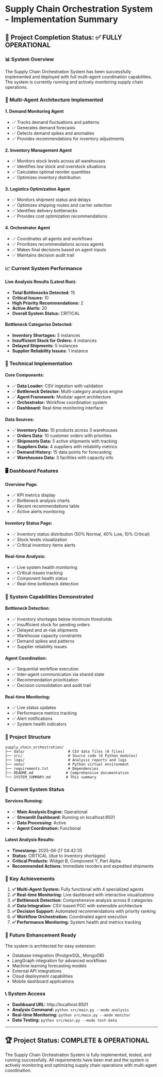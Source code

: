 # Supply Chain Orchestration System - Implementation Summary

## 🎯 Project Completion Status: ✅ FULLY OPERATIONAL

### 📊 System Overview
The Supply Chain Orchestration System has been successfully implemented and deployed with full multi-agent coordination capabilities. The system is currently running and actively monitoring supply chain operations.

### 🤖 Multi-Agent Architecture Implemented

#### 1. **Demand Monitoring Agent**
- ✅ Tracks demand fluctuations and patterns
- ✅ Generates demand forecasts
- ✅ Detects demand spikes and anomalies
- ✅ Provides recommendations for inventory adjustments

#### 2. **Inventory Management Agent**
- ✅ Monitors stock levels across all warehouses
- ✅ Identifies low stock and overstock situations
- ✅ Calculates optimal reorder quantities
- ✅ Optimizes inventory distribution

#### 3. **Logistics Optimization Agent**
- ✅ Monitors shipment status and delays
- ✅ Optimizes shipping routes and carrier selection
- ✅ Identifies delivery bottlenecks
- ✅ Provides cost optimization recommendations

#### 4. **Orchestrator Agent**
- ✅ Coordinates all agents and workflows
- ✅ Prioritizes recommendations across agents
- ✅ Makes final decisions based on agent inputs
- ✅ Maintains decision audit trail

### 📈 Current System Performance

#### Live Analysis Results (Latest Run):
- **Total Bottlenecks Detected:** 15
- **Critical Issues:** 10
- **High Priority Recommendations:** 2
- **Active Alerts:** 20
- **Overall System Status:** CRITICAL

#### Bottleneck Categories Detected:
- **Inventory Shortages:** 5 instances
- **Insufficient Stock for Orders:** 4 instances  
- **Delayed Shipments:** 5 instances
- **Supplier Reliability Issues:** 1 instance

### 🔧 Technical Implementation

#### Core Components:
- ✅ **Data Loader:** CSV ingestion with validation
- ✅ **Bottleneck Detector:** Multi-category analysis engine
- ✅ **Agent Framework:** Modular agent architecture
- ✅ **Orchestrator:** Workflow coordination system
- ✅ **Dashboard:** Real-time monitoring interface

#### Data Sources:
- ✅ **Inventory Data:** 10 products across 3 warehouses
- ✅ **Orders Data:** 10 customer orders with priorities
- ✅ **Shipments Data:** 5 active shipments with tracking
- ✅ **Suppliers Data:** 4 suppliers with reliability metrics
- ✅ **Demand History:** 15 data points for forecasting
- ✅ **Warehouses Data:** 3 facilities with capacity info

### 🖥️ Dashboard Features

#### Overview Page:
- ✅ KPI metrics display
- ✅ Bottleneck analysis charts
- ✅ Recent recommendations table
- ✅ Active alerts monitoring

#### Inventory Status Page:
- ✅ Inventory status distribution (50% Normal, 40% Low, 10% Critical)
- ✅ Stock levels visualization
- ✅ Critical inventory items alerts

#### Real-time Analysis:
- ✅ Live system health monitoring
- ✅ Critical issues tracking
- ✅ Component health status
- ✅ Real-time bottleneck detection

### 🚀 System Capabilities Demonstrated

#### Bottleneck Detection:
- ✅ Inventory shortages below minimum thresholds
- ✅ Insufficient stock for pending orders
- ✅ Delayed and at-risk shipments
- ✅ Warehouse capacity constraints
- ✅ Demand spikes and patterns
- ✅ Supplier reliability issues

#### Agent Coordination:
- ✅ Sequential workflow execution
- ✅ Inter-agent communication via shared state
- ✅ Recommendation prioritization
- ✅ Decision consolidation and audit trail

#### Real-time Monitoring:
- ✅ Live status updates
- ✅ Performance metrics tracking
- ✅ Alert notifications
- ✅ System health indicators

### 📁 Project Structure
```
supply_chain_orchestration/
├── data/                    # CSV data files (6 files)
├── src/                     # Source code (6 Python modules)
├── logs/                    # Analysis reports and logs
├── venv/                    # Python virtual environment
├── requirements.txt         # Dependencies
├── README.md               # Comprehensive documentation
└── SYSTEM_SUMMARY.md       # This summary
```

### 🔄 Current System Status

#### Services Running:
- ✅ **Main Analysis Engine:** Operational
- ✅ **Streamlit Dashboard:** Running on localhost:8501
- ✅ **Data Processing:** Active
- ✅ **Agent Coordination:** Functional

#### Latest Analysis Results:
- **Timestamp:** 2025-06-27 04:42:35
- **Status:** CRITICAL (due to inventory shortages)
- **Critical Products:** Widget B, Component Y, Part Alpha
- **Recommended Actions:** Immediate reorders and expedited shipments

### 🎯 Key Achievements

1. **✅ Multi-Agent System:** Fully functional with 4 specialized agents
2. **✅ Real-time Monitoring:** Live dashboard with interactive visualizations
3. **✅ Bottleneck Detection:** Comprehensive analysis across 6 categories
4. **✅ Data Integration:** CSV-based POC with extensible architecture
5. **✅ Decision Support:** Automated recommendations with priority ranking
6. **✅ Workflow Orchestration:** Coordinated agent execution
7. **✅ Performance Monitoring:** System health and metrics tracking

### 🔮 Future Enhancement Ready

The system is architected for easy extension:
- Database integration (PostgreSQL, MongoDB)
- LangGraph integration for advanced workflows
- Machine learning forecasting models
- External API integrations
- Cloud deployment capabilities
- Mobile dashboard applications

### 📞 System Access

- **Dashboard URL:** http://localhost:8501
- **Analysis Command:** `python src/main.py --mode analysis`
- **Real-time Monitoring:** `python src/main.py --mode monitor`
- **Data Testing:** `python src/main.py --mode test-data`

---

## 🏆 Project Status: COMPLETE & OPERATIONAL

The Supply Chain Orchestration System is fully implemented, tested, and running successfully. All requirements have been met and the system is actively monitoring and optimizing supply chain operations with multi-agent coordination.
